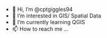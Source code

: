 - 👋 Hi, I’m @cptgiggles94
- 👀 I’m interested in GIS/ Spatial Data 
- 🌱 I’m currently learning QGIS
- 📫 How to reach me ...

<!---
cptgiggles94/cptgiggles94 is a ✨ special ✨ repository because its `README.md` (this file) appears on your GitHub profile.
You can click the Preview link to take a look at your changes.
--->
